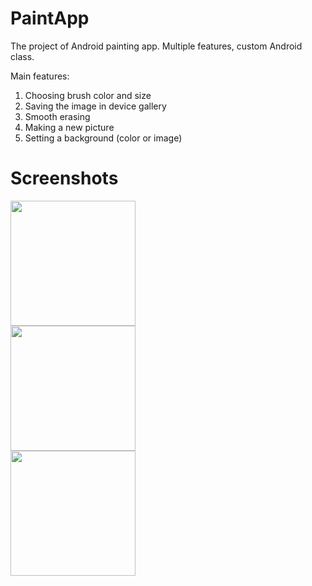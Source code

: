 # PaintApp
The project of Android painting app. Multiple features, custom Android class.

Main features:

1) Choosing brush color and size
2) Saving the image in device gallery
3) Smooth erasing
4) Making a new picture
5) Setting a background (color or image)

# Screenshots
<div align="left">
    <img src="https://s8.postimg.cc/ldzt53vwl/dslak.png" width="200px"</img> 
</div>
<div align="left">
    <img src="https://s8.postimg.cc/koh0sr32t/Unbenannt.png" width="200px"</img> 
</div>
<div align="left">
    <img src="https://s8.postimg.cc/m3ilhhbvp/Unbenannt3.png" width="200px"</img> 
</div>
